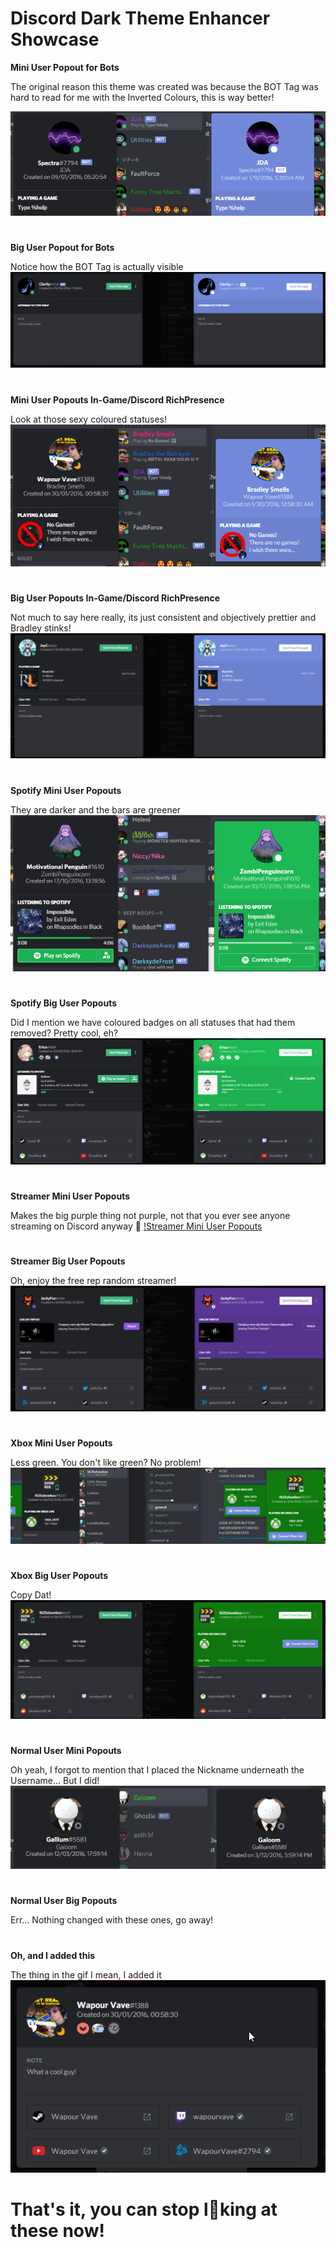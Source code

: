 # Discord Dark Theme Enhancer Showcase
**Mini User Popout for Bots**

The original reason this theme was created was because the BOT Tag was hard to read for me with the Inverted Colours, this is way better!

![Mini User Popout for Bots](https://github.com/WapourVave/BetterDiscordClientMods/blob/gh-pages/ImageShowcases/DiscordDarkThemeEnhancerShowcase/2Yq5asJ%5B1%5D.png)
#
**Big User Popout for Bots**

Notice how the BOT Tag is actually visible
![Big User Popout for Bots](https://github.com/WapourVave/BetterDiscordClientMods/blob/gh-pages/ImageShowcases/DiscordDarkThemeEnhancerShowcase/2WV1SXo%5B1%5D.png)
#
**Mini User Popouts In-Game/Discord RichPresence**

Look at those sexy coloured statuses!
![Mini User Popouts](https://github.com/WapourVave/BetterDiscordClientMods/blob/gh-pages/ImageShowcases/DiscordDarkThemeEnhancerShowcase/7DV1oGi%5B1%5D.png)
#
**Big User Popouts In-Game/Discord RichPresence**

Not much to say here really, its just consistent and objectively prettier and Bradley stinks!
![Big User Popouts In-Game/Discord RichPresence](https://github.com/WapourVave/BetterDiscordClientMods/blob/gh-pages/ImageShowcases/DiscordDarkThemeEnhancerShowcase/4NCNhsJ%5B1%5D.png)
#
**Spotify Mini User Popouts**

They are darker and the bars are greener
![Spotify Mini User Popouts](https://github.com/WapourVave/BetterDiscordClientMods/blob/gh-pages/ImageShowcases/DiscordDarkThemeEnhancerShowcase/53NYJQF%5B1%5D.png)
#
**Spotify Big User Popouts**

Did I mention we have coloured badges on all statuses that had them removed? Pretty cool, eh?
![Spotify Big User Popouts](https://github.com/WapourVave/BetterDiscordClientMods/blob/gh-pages/ImageShowcases/DiscordDarkThemeEnhancerShowcase/9752MJ7%5B1%5D.png)
#
**Streamer Mini User Popouts**

Makes the big purple thing not purple, not that you ever see anyone streaming on Discord anyway 👀
[!Streamer Mini User Popouts](https://github.com/WapourVave/BetterDiscordClientMods/blob/gh-pages/ImageShowcases/DiscordDarkThemeEnhancerShowcase/5WiKtq8%5B1%5D.png)
#
**Streamer Big User Popouts**

Oh, enjoy the free rep random streamer!
![Streamer Big User Popouts](https://github.com/WapourVave/BetterDiscordClientMods/blob/gh-pages/ImageShowcases/DiscordDarkThemeEnhancerShowcase/4v5EJux%5B1%5D.png)
#
**Xbox Mini User Popouts**

Less green. You don't like green? No problem!
![Xbox Mini User Popouts](https://github.com/WapourVave/BetterDiscordClientMods/blob/gh-pages/ImageShowcases/DiscordDarkThemeEnhancerShowcase/6UGSFfW%5B1%5D.png)
#
**Xbox Big User Popouts**

Copy Dat!
![Xbox Big User Popouts](https://github.com/WapourVave/BetterDiscordClientMods/blob/gh-pages/ImageShowcases/DiscordDarkThemeEnhancerShowcase/FmWKLpr%5B1%5D.png)
#
**Normal User Mini Popouts**

Oh yeah, I forgot to mention that I placed the Nickname underneath the Username... But I did!
![Normal User Mini Popouts](https://github.com/WapourVave/BetterDiscordClientMods/blob/gh-pages/ImageShowcases/DiscordDarkThemeEnhancerShowcase/7Khwfwi%5B1%5D.png)
#
**Normal User Big Popouts**

Err... Nothing changed with these ones, go away!
#
**Oh, and I added this**

The thing in the gif I mean, I added it
![Yes I did indeed add this friend!](https://github.com/WapourVave/BetterDiscordClientMods/blob/gh-pages/ImageShowcases/DiscordDarkThemeEnhancerShowcase/8xDekpg%5B1%5D.gif)
# That's it, you can stop l👀king at these now!
